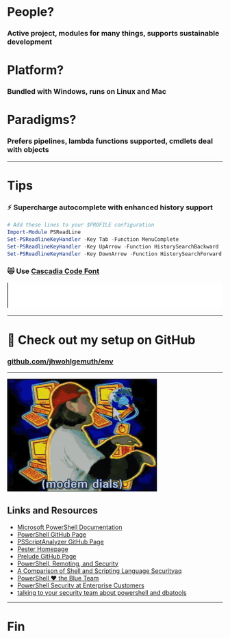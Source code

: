 <!-- section-title: 😵 Closing -->

# People?
### Active project, modules for many things, supports sustainable development

# Platform?
### Bundled with Windows, runs on Linux and Mac

# Paradigms?
### Prefers pipelines, lambda functions supported, cmdlets deal with objects

---

# Tips

### ⚡ Supercharge autocomplete with enhanced history support
```PowerShell
# Add these lines to your $PROFILE configuration
Import-Module PSReadLine
Set-PSReadlineKeyHandler -Key Tab -Function MenuComplete
Set-PSReadlineKeyHandler -Key UpArrow -Function HistorySearchBackward
Set-PSReadlineKeyHandler -Key DownArrow -Function HistorySearchForward
```

### 😻 Use [Cascadia Code Font](https://docs.microsoft.com/en-us/windows/terminal/cascadia-code)
![Cascadia Code ligatures](../assets/ligatures.gif)

---

# 🧐 Check out my setup on GitHub
### [github.com/jhwohlgemuth/env](https://github.com/jhwohlgemuth/env)

---

![It's Web Surfin' Time!](../assets/surfin.gif)

## Links and Resources

- [Microsoft PowerShell Documentation](https://docs.microsoft.com/en-us/powershell/)
- [PowerShell GitHub Page](https://github.com/powershell/powershell)
- [PSScriptAnalyzer GitHub Page](https://github.com/PowerShell/PSScriptAnalyzer)
- [Pester Homepage](https://pester.dev/)
- [Prelude GitHub Page](https://github.com/jhwohlgemuth/pwsh-prelude)
- [PowerShell, Remoting, and Security](https://github.com/devops-collective-inc/secrets-of-powershell-remoting/blob/master/manuscript/powershell-remoting-and-security.md)
- [A Comparison of Shell and Scripting Language Securityaq ](https://devblogs.microsoft.com/powershell/a-comparison-of-shell-and-scripting-language-security/)
- [PowerShell ❤ the Blue Team](https://devblogs.microsoft.com/powershell/powershell-the-blue-team/)
- [PowerShell Security at Enterprise Customers](https://docs.microsoft.com/en-us/archive/blogs/daviddasneves/powershell-security-at-enterprise-customers)
- [talking to your security team about powershell and dbatools](https://dbatools.io/secure/)

---

# Fin
